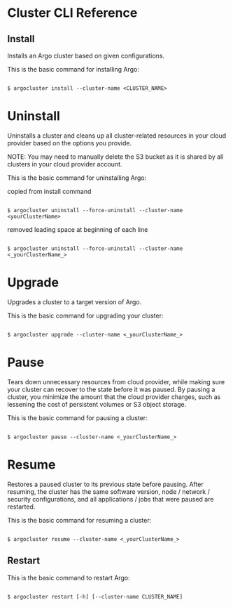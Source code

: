 # Cluster CLI Reference

<!-- Remove all content about “environmental variables” --- this is already documented in the command-line help for the argocluster install options (version, registry)

## <a name="EnvVars-CLIInstall"></a>Critical Environment Variables For Cluster Manager Container

Argo cluster management software should run inside cluster manager container. The cluster manager container is the source of truth of variable critical binaries, manifest files and config files. The following environment variables must be exported before running "argocluster" command: You can either pass them in when you execute "docker run", or you can export them after you are in the shell for the cluster manager container.

This is an example of setting environmental variables:

TBD

<table xmlns="">

<thead>

<tr>

<th>

Environment Variable Name

</th>

<th>

Description

</th>

</tr>

</thead>

<tbody>

<tr>

<td>

ARGO_DIST_REGISTRY

</td>

<td>

Image registry URL for all argo micro services

</td>

</tr>

<tr>

<td>

ARGO_DIST_REGISTRY_SECRETS

</td>

<td>

Base64-encoded docker config file which contains login secrets to the specified registry. If you docker config contains such credentials, you can just do something such as "

`export ARGO_DIST_REGISTRY_SECRETS=$(base64 -i ~/.docker/config)`

"

</td>

</tr>

<tr>

<td>

AX_NAMESPACE

</td>

<td>

Image namespace for all Argo micro services

</td>

</tr>

<tr>

<td>

AX_VERSION

</td>

<td>

Image version for all Argo micro services

</td>

</tr>

</tbody>

</table>
-->

## <a name="InstallCmdOptions"></a>Install

Installs an Argo cluster based on given configurations.
<!--from Harry; After the cluster is installed, Argo generates an initial access credential and creates an Argo CLI configuration file, which is named as "<cluster-name>-<cluster-id>".-->
This is the basic command for installing Argo:

```

$ argocluster install --cluster-name <CLUSTER_NAME>

```

<!--from Harry; ### Options

<table><colgroup><col style="width: 248pt;"> <col style="width: 353pt;"> <col style="width: 148pt;"></colgroup>

<tbody>

<tr style="height: 34pt;">

<th>Flag</th>

<th>Explanation</th>

<th>Default value</th>

</tr>

<tr style="height: 34pt;">

<td>

--cloud-placement

</td>

<td>

A valid placement in your cloud provider.

The AWS availability zone you want to place the Argo cluster.

</td>

<td>Default: "us-west-2a"</td>

</tr>

<tr style="height: 67pt;">

<td>

--cloud-profile

</td>

<td>

Cloud profile name. Specify a name if you do not want to use a default profile. Otherwise, specify it.

</td>

<td> </td>

</tr>

<tr style="height: 34pt;">

<td>

--cloud-provider

</td>

<td>

Cloud provider name, choose from "aws" or "gcp".  

</td>

<td>Default: "aws".</td>

</tr>

<tr style="height: 34pt;">

<td>

--cloud-region

</td>

<td>

A valid region in your cloud provider.

The AWS region you want to place the Argo cluster.

</td>

<td>Default: "us-west-2"</td>

</tr>

<tr style="height: 67pt;">

<td>

--cluster-autoscaling-scan-interval

</td>

<td>

A number in unit of seconds indicating how often our cluster autoscaler should scan for scaling.

</td>

<td>Default: 10</td>

</tr>

<tr style="height: 67pt;">

<td>

--cluster-id

</td>

<td>

A pre-generated cluster ID. This must be a UUID for AWS clusters. If this flag is not provided, a new UUID will be generated for cluster.

</td>

<td> </td>

</tr>

<tr style="height: 47pt;">

<td>

--cluster-name

</td>

<td>

<span class="span_1"><Required></span> Give cluster a name. Length of name should be between 2 and 64 characters.

The name you use to identify your Argo environment. This will also be used as your cluster name prefix.

</td>

<td>acme_dev_cluster-1</td>

</tr>

<tr style="height: 67pt;">

<td>

--cluster-size

</td>

<td>

<p>Argo supports pre-canned cluster sizes. Choose from "small", "medium", "large", "xlarge".

This is the size of the Argo cluster that you want.</p>

<p>NOTE: The number in parentheses indicates the number of node instances. For example, (2) indicates two node instances.</p>

<h3>STANDARD</h3>

<p>**SMALL** (Recommended for running proof-of-concept (POC) workloads).  
    Master node size: **m3.medium** (1)    Argo node size: **m3.large** (2)  
    User node size: **m3.large** (maximum 3)  </p>

<p>**MEDIUM** (Recommended if you only want to try out the Argo solution).<br/>  
    Master node size: **m3.large** (1)  
    Argo node size: **m3.large** (2)  
    User node size: **m3.large** (maximum 8) </p>
 <p>**LARGE** (Recommended if you want to use Argo for a small group)  
    Master node size: **r3.large** (1)  
    Argo node size: **m3.large** (3)  
    User node size: **m3.large** (maximum 17)</p>
<p>**XLARGE** (Recommended if you want to deploy Argo for moderate workload for a large group)  
    Master node size: **r3.2xlarge** (1)  
    Argo node size: **m3.2xlarge** (2)  
    User node size: **m3.2xlarge** (maximum 28)</p>

<h3>COMPUTE OPTIMIZED</h3>

<p>**SMALL**  
    Master node size: **m3.medium** (1)  
    Argo node size: **m3.large** (2)  
    User node size: **c3.2xlarge** (maximum 2)</p>
<p>**MEDIUM**
    Master node size: **m3.large** (1)  
    Argo node size: **m3.large** (2)  
    User node size: **c3.2xlarge** (maximum 5)</p>
<p>**LARGE**  
    Master node size: **r3.large** (1)  
    <span class="UI_element">Argo</span> node size: **m3.large** (3)  
    User node size: **c3.2xlarge** (maximum 10)</p>
<p>**XLARGE**  
    Master node size: **r3.xlarge** (1)  
    <span class="UI_element">Argo</span> node size: **m3.xlarge** (3)  
    User node size: **c3.2xlarge** (maximum 20)

</td>

<td>

Default: "small"

</td>

</tr>

<tr style="height: 67pt;">

<td>

--cluster-type

</td>

<td>

Currently Argo only supports pre-canned cluster types. Choose from "standard" or "compute".

Choose one from the following types of EC2 instances:
<ul>
   <li>Standard ("General Purpose")</li>
   <li>Compute Optimized</li>
</ul>
</td>

<td>

Default: "standard"

</td>

</tr>

<tr style="height: 67pt;">

<td>

--dry-run

</td>

<td>

If specified, the operation will not be actually executed. Some debugging information will be provided

</td>

<td> </td>

</tr>

<tr style="height: 34pt;">

<td>

--enable-sandbox

</td>

<td>

Run cluster under sandbox mode.

</td>

<td>Default: Not Set</td>

</tr>

<tr style="height: 100pt;">

<td>

--platform-bootstrap-config

</td>

<td>

A configuration file indicating how the Argo platform services should be handled during bootstrap and tear down operations.

</td>

<td>Default to the pre-canned platform bootstrap config inside the clustermanager container</td>

</tr>

<tr style="height: 83pt;">

<td>

--service-manifest-root

</td>

<td>

A directory contains Kubernetes YAML files of platform services to be installed onto the cluster.

</td>

<td>Default to the pre-canned services inside clustermanager container.</td>

</tr>

<tr style="height: 133pt;">

<td>

--silent, -s

</td>

<td>

Perform operation in silent mode. By default, you will be prompted with the configurations you need to enter, along with default if possible. If in silent mode, Argo automatically uses default values for all configurations that are not set explicitly.

</td>

<td> </td>

</tr>

<tr style="height: 50pt;">

<td>

--spot-instance-option

</td>

<td>

A pre-canned spot instance option. Choose from "none", "partial", "all".

</td>

<td>Default: "partial"</td>

</tr>

<tr style="height: 67pt;">

<td>

--subnet-mask-size

</td>

<td>

A subnet mask size specified for the cluster's subnet. Subnet mask size cannot be greater than 25.

</td>

<td>Default: 22</td>

</tr>

<tr style="height: 83pt;">

<td>

--support-object-store-name

</td>

<td>

An AWS bucket name where we upload cluster's system logs. If not provided, we will use the cluster's default bucket to store all system logs.

</td>

<td>Default: None</td>

</tr>

<tr style="height: 133pt;">

<td>

--trusted-cidrs

</td>

<td>

<p>A list of IPv4 CIDRs, separated by space, to be authorized to access the cluster. If the IP you used to access the cluster is not listed, it will be added to the list when we create the cluster, but removed from cluster's security groups after cluster is installed.</p>

<p>One or more IP ranges that can access the Argo cluster you create. Typically, you add the IP addresses that your company uses.</p>

<p>Multiple valid IP addresses in the Classless Inter-Domain Routing (CIDR) scheme. After you enter a CIDR, press `enter` to confirm.</p>

<p>TIP: Obtain a list of company-approved IP addresses that can be used as valid values for the Trusted CIDR field before you enter any value(s).</p>

</td>

<td>

1.1.1.1/32<br/>

2.2.2.2/32<br/>

3.3.3.0/24<br/>

Default: 0.0.0.0/0

</td>

</tr>

<tr style="height: 100pt;">

<td>

--vpc-cidr-base

</td>

<td>

<p>A /16 VPC CIDR base  (first 2 digits separated with ".", for example, "172.20") used to create new VPC. If there is a VPC ID provided through "--vpc-id", this flag will be ignored.</p>

<p>The private subnet IP range for the Argo cluster nodes in your Virtual Public Cloud (VPC).</p>
<ul>
  <li>Must be a /16 CIDR block</li>
  <li>Must be private IP address</li>
  <li>Cannot overlap 10.0.0.0/8</li>
</ul>
You can choose from the following ranges:
<ul>
  <li>172.16.0.0/16 ~ 172.31.0.0/16</li>
  <li>192.168.0.0/16</li>
</ul>
</td>

<td>

Default value is 172.20

Example: 172.25.0.0/16

</td>

</tr>

<tr style="height: 133pt;">

<td>

--vpc-id

</td>

<td>

<p>The VPC you want to install your cluster.</p>
<p>Argo highly recommends that you install the cluster in an new VPC for resource isolation/failure purposes. The provided VPC should be consistent with the region you specified. If set to None, a new VPC will be created.</p>

</td>

<td>Default: None</td>

</tr>

</tbody>

</table>

-->

# <a name="UninstallCmdOptions"></a>Uninstall

Uninstalls a cluster and cleans up all cluster-related resources in your cloud provider based on the options you provide.

NOTE: You may need to manually delete the S3 bucket as it is shared by all clusters in your cloud provider account.

This is the basic command for uninstalling Argo:

copied from install command
```

$ argocluster uninstall --force-uninstall --cluster-name <yourClusterName>

```


removed leading space at beginning of each line

```

$ argocluster uninstall --force-uninstall --cluster-name <_yourClusterName_>

```

<!--from Harry;
### Options

<table xmlns=""><colgroup><col style="width: 209px;"> <col></colgroup>

<thead>

<tr>

<th>

Flag

</th>

<th>

Explanation

</th>

</tr>

</thead>

<tbody>

<tr>

<td>

--cluster-name

</td>

<td>

<Required> Name of the cluster to uninstall.

</td>

</tr>

<tr>

<td>

--cluster-id

</td>

<td>

Cluster ID of the cluster you want to uninstall. 

</td>

</tr>

<tr>

<td>

--cloud-provider

</td>

<td>

Cloud provider name of the cluster to uninstall, choose from "aws" or "gcp". Default: "aws".

</td>

</tr>

<tr>

<td>

--cloud-profile

</td>

<td>

Cloud profile name. If you have a default profile configured already, and you want to use the default profile, you don't have to specify it.

</td>

</tr>

<tr>

<td>

--dry-run

</td>

<td>

If specified, the operation will not be actually executed. Some debugging information will be printed

</td>

</tr>

<tr>

<td>

--silent, -s

</td>

<td>

Perform operation in silent mode. By default, you will be prompted with the configurations you need to enter, along with default if possible. If in silent mode, we will automatically use default values for all configurations that is not set explicitly.

</td>

</tr>

<tr>

<td>

--cloud-region

</td>

<td>

Region of the cluster to uninstall

</td>

</tr>

<tr>

<td>

--cloud-placement

</td>

<td>

Placement of the cluster to uninstall

</td>

</tr>

</tbody>

</table>

-->

# <a name="UpgradeCmdOptions"></a>Upgrade

Upgrades a cluster to a target version of Argo. 

<!--from Harry; Currently some important software, i.e. Kubernetes binaries, Kubernetes salt come with the cluster manager container from where you runs the install. You can set the Argo service software namespace / version through exporting environment variables.-->

This is the basic command for upgrading your cluster:

```

$ argocluster upgrade --cluster-name <_yourClusterName_>

```

<!--from Harry;
### Options

<table><colgroup><col style="width: 190px;"> <col></colgroup>

<thead>

<tr>

<th>

Flag

</th>

<th>

Explanation

</th>

</tr>

</thead>

<tbody>

<tr>

<td>

--cluster-name

</td>

<td>

<Required> Name of the cluster to uninstall.

</td>

</tr>

<tr>

<td>

--cluster-id

</td>

<td>

<Required for force uninstall> Cluster ID of the cluster you want to uninstall. 

</td>

</tr>

<tr>

<td>

--cloud-provider

</td>

<td>

Cloud provider name of the cluster to uninstall, choose from "aws" or "gcp". Default: "aws".

</td>

</tr>

<tr>

<td>

--cloud-profile

</td>

<td>

Cloud profile name. If you have a default profile configured already, and you want to use the default profile, you don't have to specify it.

</td>

</tr>

<tr>

<td>

--dry-run

</td>

<td>

If specified, the operation will not be actually executed. Some debugging information will be printed

</td>

</tr>

<tr>

<td>

--silent, -s

</td>

<td>

Perform operation in silent mode. By default, you will be prompted with the configurations you need to enter, along with default if possible. If in silent mode, we will automatically use default values for all configurations that is not set explicitly.

</td>

</tr>

<tr>

<td>

--service-manifest-root

</td>

<td>

A directory contains Kubernetes yaml files of platform services to be installed onto the cluster. Default to the pre-canned services inside clustermanager container.

</td>

</tr>

<tr>

<td>

--platform-bootstrap-config

</td>

<td>

A config file indication how platform services should be handled during bootstrap and tear down. Default to the pre-canned platform bootstrap config inside clustermanager container

</td>

</tr>

<tr>

<td>

--force-upgrade

</td>

<td>

By default, we upgrade cluster if either cluster install version / kubernetes version / software version changes. As for software version, we always upgrade when the version is "latest". But one can always enforce upgrade routine by adding this flag.

</td>

</tr>

</tbody>

</table>
-->

# <a name="PauseCmdOptions"></a>Pause

Tears down unnecessary resources from cloud provider, while making sure your cluster can recover to the state before it was paused. By pausing a cluster, you minimize the amount that the cloud provider charges, such as lessening the cost of persistent volumes or S3 object storage. 

This is the basic command for pausing a cluster:

```

$ argocluster pause --cluster-name <_yourClusterName_>

```
<!--
### Options

<table><colgroup><col style="width: 205px;"> <col></colgroup>

<thead>

<tr>

<th>

Flag

</th>

<th>

Explanation

</th>

</tr>

</thead>

<tbody>

<tr>

<td>

--cluster-name

</td>

<td>

<Required> Name of the cluster to pause.

</td>

</tr>

<tr>

<td>

--cluster-id

</td>

<td>

Cluster ID of the cluster you want to pause. 

</td>

</tr>

<tr>

<td>

--cloud-provider

</td>

<td>

Cloud provider name of the cluster to uninstall, choose from "aws" or "gcp". Default: "aws".

</td>

</tr>

<tr>

<td>

--cloud-profile

</td>

<td>

Cloud profile name. If you have a default profile configured already, and you want to use the default profile, you don't have to specify it.

</td>

</tr>

<tr>

<td>

--dry-run

</td>

<td>

If specified, the operation will not be actually executed. Some debugging information will be printed

</td>

</tr>

<tr>

<td>

--silent, -s

</td>

<td>

Perform operation in silent mode. By default, you will be prompted with the configurations you need to enter, along with default if possible. If in silent mode, we will automatically use default values for all configurations that is not set explicitly.

</td>

</tr>

</tbody>

</table>
-->
# <a name="ResumeCmdOptions"></a>Resume

Restores a paused cluster to its previous state before pausing. After resuming, the cluster has the same software version, node / network / security configurations, and all applications / jobs that were paused are restarted.

This is the basic command for resuming a cluster:

```

$ argocluster resume --cluster-name <_yourClusterName_>

```

## Restart

This is the basic command to restart Argo:

```

$ argocluster restart [-h] [--cluster-name CLUSTER_NAME]

```

<!--### Options

<table><colgroup><col style="width: 166px;"> <col></colgroup>

<thead>

<tr>

<th>

Flag

</th>

<th>

Explanation

</th>

</tr>

</thead>

<tbody>

<tr>

<td>

--cluster-name

</td>

<td>

<Required> Name of the cluster to restart.

</td>

</tr>

<tr>

<td>

--cluster-id

</td>

<td>

Cluster ID of the cluster you want to restart. 

</td>

</tr>

<tr>

<td>

--cloud-provider

</td>

<td>

Cloud provider name of the cluster to uninstall, choose from "aws" or "gcp". Default: "aws".

</td>

</tr>

<tr>

<td>

--cloud-profile

</td>

<td>

Cloud profile name. If you have a default profile configured already, and you want to use the default profile, you don't have to specify it.

</td>

</tr>

<tr>

<td>

--dry-run

</td>

<td>

If specified, the operation will not be actually executed. Some debugging information will be printed

</td>

</tr>

<tr>

<td>

--silent, -s

</td>

<td>

Perform operation in silent mode. By default, you will be prompted with the configurations you need to enter, along with default if possible. If in silent mode, we will automatically use default values for all configurations that is not set explicitly.

</td>

</tr>

</tbody>

</table>
-->
